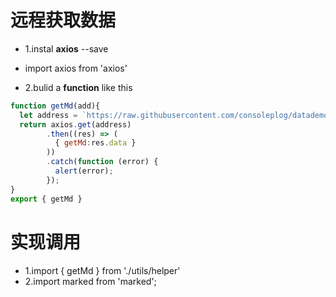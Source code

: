 # 远程获取数据

- 1.instal **axios** --save
 - import axios from 'axios'

- 2.bulid a **function** like this
```js
function getMd(add){
  let address = `https://raw.githubusercontent.com/consoleplog/datademo/master/blog/${add}.md`
  return axios.get(address)
        .then((res) => (
          { getMd:res.data }
        ))
        .catch(function (error) {
          alert(error);
        });
}
export { getMd }
```

# 实现调用
- 1.import { getMd } from './utils/helper'
- 2.import marked from 'marked';
